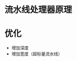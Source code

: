 # 流水线处理器原理
# 优化
- 增加深度
- 增加宽度（超标量流水线）
# 
<!--stackedit_data:
eyJoaXN0b3J5IjpbMTUwNDI0OTc2NCwxMzU4NjEyOTI0LDczMD
k5ODExNl19
-->